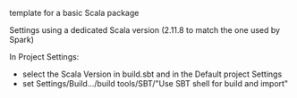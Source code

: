 template for a basic Scala package

Settings using a dedicated Scala version (2.11.8 to match the one used by Spark)

In Project Settings:

- select the Scala Version in build.sbt and in the Default project Settings
- set Settings/Build.../build tools/SBT/"Use SBT shell for build and import"

